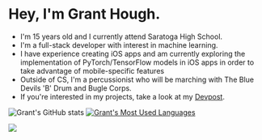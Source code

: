 # Hey, I'm Grant Hough.

- I'm 15 years old and I currently attend Saratoga High School.
- I'm a full-stack developer with interest in machine learning. 
- I have experience creating iOS apps and am currently exploring the implementation of PyTorch/TensorFlow models in iOS apps in order to take advantage of mobile-specific features
- Outside of CS, I'm a percussionist who will be marching with The Blue Devils 'B' Drum and Bugle Corps.
- If you're interested in my projects, take a look at my [Devpost](https://devpost.com/grant-l-hough?ref_content=user-portfolio&ref_feature=portfolio&ref_medium=global-nav).

![Grant's GitHub stats](https://github-readme-stats.vercel.app/api?username=granthough&show_icons=true&theme=tokyonight)
[![Grant's Most Used Languages](https://github-readme-stats.vercel.app/api/top-langs/?username=anuraghazra&layout=compact)](https://github.com/granthough/github-readme-stats)

![](https://komarev.com/ghpvc/?username=granthough)

